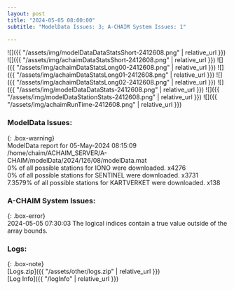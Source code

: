 ```yaml
---
layout: post
title: "2024-05-05 08:00:00"
subtitle: "ModelData Issues: 3; A-CHAIM System Issues: 1"

---
```


![]({{ "/assets/img/modelDataDataStatsShort-2412608.png" | relative_url }})
![]({{ "/assets/img/achaimDataStatsShort-2412608.png" | relative_url }})
![]({{ "/assets/img/achaimDataStatsLong00-2412608.png" | relative_url }})
![]({{ "/assets/img/achaimDataStatsLong01-2412608.png" | relative_url }})
![]({{ "/assets/img/achaimDataStatsLong02-2412608.png" | relative_url }})
![]({{ "/assets/img/modelDataDataStats-2412608.png" | relative_url }})
![]({{ "/assets/img/modelDataStationStats-2412608.png" | relative_url }})
![]({{ "/assets/img/achaimRunTime-2412608.png" | relative_url }})


### ModelData Issues:  
  
{: .box-warning}  
 ModelData report for 05-May-2024 08:15:09   
 /home/chaim/ACHAIM_SERVER/A-CHAIM/modelData/2024/126/08/modelData.mat   
 0% of all possible stations for IONO were downloaded. x4276   
 0% of all possible stations for SENTINEL were downloaded. x3731   
 7.3579% of all possible stations for KARTVERKET were downloaded. x138   
  
### A-CHAIM System Issues:  
  
{: .box-error}  
2024-05-05 07:30:03 The logical indices contain a true value outside of the array bounds.  

### Logs:  
  
{: .box-note}  
[Logs.zip]({{ "/assets/other/logs.zip" | relative_url }})  
[Log Info]({{ "/logInfo" | relative_url }})  
